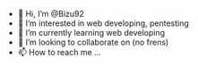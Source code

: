 - 👋 Hi, I’m @Bizu92
- 👀 I’m interested in web developing, pentesting
- 🌱 I’m currently learning web developing
- 💞️ I’m looking to collaborate on (no frens)
- 📫 How to reach me ...

<!---
Bizu92/Bizu92 is a ✨ special ✨ repository because its `README.md` (this file) appears on your GitHub profile.
You can click the Preview link to take a look at your changes.
--->

